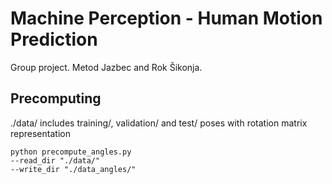 # Machine Perception - Human Motion Prediction

Group project. Metod Jazbec and Rok Šikonja.

## Precomputing 


./data/ includes training/, validation/ and test/ poses with rotation matrix representation
```
python precompute_angles.py 
--read_dir "./data/" 
--write_dir "./data_angles/"
```
